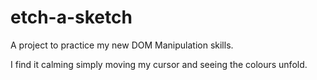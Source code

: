 # etch-a-sketch

A project to practice my new DOM Manipulation skills.

I find it calming simply moving my cursor and seeing the colours unfold.